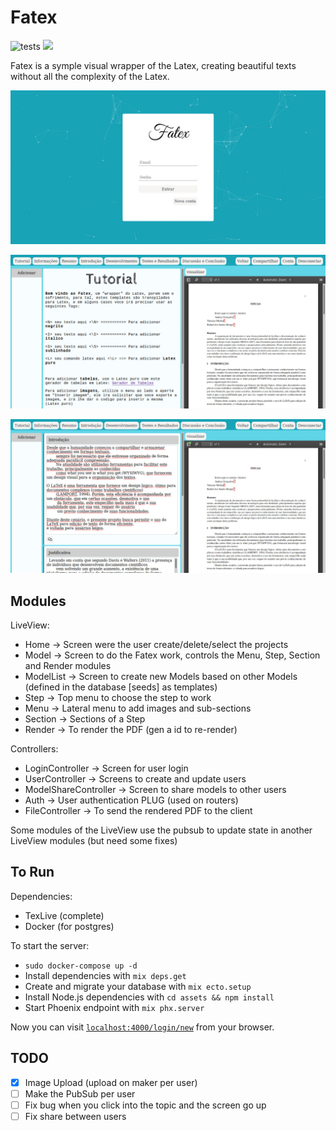 # Fatex 
![tests](https://github.com/vinicius-molina/fatex/workflows/tests/badge.svg?branch=master) 
<a href="./LICENSE.md"><img src="https://img.shields.io/badge/license-MIT-blue.svg"></a>

Fatex is a symple visual wrapper of the Latex, creating beautiful texts without all the complexity of the Latex.

![](/maker/1/figures/Tela%20Login%20-%20FATEX.jpeg)

![](/maker/1/figures/Tela%20Inicial%20do%20Projeto%20-%20FATEX.jpeg)

![](/maker/1/figures/Tela%20Editar%20Projeto%20-%20FATEX.jpeg)

## Modules

LiveView:
- Home -> Screen were the user create/delete/select the projects
- Model -> Screen to do the Fatex work, controls the Menu, Step, Section and Render modules
- ModelList -> Screen to create new Models based on other Models (defined in the database [seeds] as templates)
- Step -> Top menu to choose the step to work
- Menu -> Lateral menu to add images and sub-sections
- Section -> Sections of a Step
- Render -> To render the PDF (gen a id to re-render)

Controllers:
- LoginController -> Screen for user login
- UserController -> Screens to create and update users
- ModelShareController -> Screen to share models to other users
- Auth -> User authentication PLUG (used on routers)
- FileController -> To send the rendered PDF to the client

Some modules of the LiveView use the pubsub to update state in another LiveView modules (but need some fixes)

## To Run

Dependencies:
 * TexLive (complete)
 * Docker (for postgres)

To start the server:

  * `sudo docker-compose up -d`
  * Install dependencies with `mix deps.get`
  * Create and migrate your database with `mix ecto.setup`
  * Install Node.js dependencies with `cd assets && npm install`
  * Start Phoenix endpoint with `mix phx.server`

Now you can visit [`localhost:4000/login/new`](http://localhost:4000/login/new) from your browser.

## TODO

- [x] Image Upload (upload on maker per user)
- [ ] Make the PubSub per user
- [ ] Fix bug when you click into the topic and the screen go up
- [ ] Fix share between users
